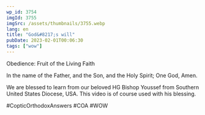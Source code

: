 ```yaml
---
wp_id: 3754
imgId: 3755
imgSrc: /assets/thumbnails/3755.webp
lang: en
title: "God&#8217;s will"
pubDate: 2023-02-01T00:06:30
tags: ["wow"]
---
```


<!-- page: 6 -->

<p>Obedience: Fruit of the Living Faith</p>
<p>In the name of the Father, and the Son, and the Holy Spirit; One God, Amen.</p>
<p>We are blessed to learn from our beloved HG Bishop Youssef from Southern United States Diocese, USA. This video is of course used with his blessing.</p>
<p>#CopticOrthodoxAnswers #COA #WOW</p>
